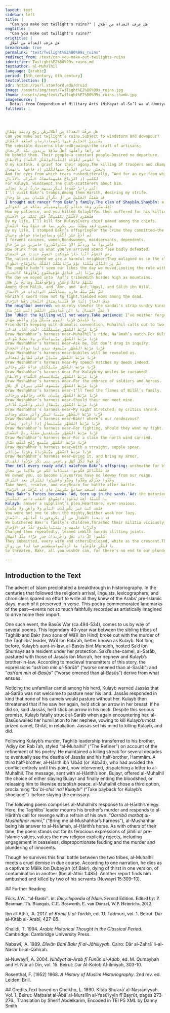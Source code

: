 ```yaml
---
layout: text
sidebar: left
title: |
  "Can you make out twilight's ruins?" | هل عرفت الغداة من أطلال
engtitle: |
  "Can you make out twilight's ruins?"
origtitle: |
  هل عرفت الغداة من أطلال
breadcrumb: true
permalink: "text/Twilight%E2%80%99s_ruins"
redirect_from: /text/can-you-make-out-twilights-ruins
identifier: Twilight%E2%80%99s_ruins.md
textauthor: al-Muhalhil
language: [arabic]
period: [5th_century, 6th_century]
textcollection: []
sdr: https://purl.stanford.edu/druid 
image: /assets/img/text/Twilight%E2%80%99s_ruins.jpg
thumb: /assets/img/text/Twilight%E2%80%99s_ruins-thumb.jpg
imagesource: |
  Detail from Compendium of Military Arts (Nihayat al-Su’l wa al-Umniya fi Ta‘allum ‘Amal al-Furusiyya) by al-Aqsara'i. Dublin, Chester Beatty Library, CBL Ar 5655
fulltext: |
  



هل عرفْتَ الغداةَ مِن أطلالرَهْنِ ريحٍ ودِيمَةٍ مِهْطالِ
Can you make out twilight’s ruins,Subject to windstorm and downpour?
يسْتبينُ الحليمُ فيها رُسُوماًدارساتٍ كصنْعَةِ العُمَّالِ
The sensible discerns blurredDrawings—the craft of artisans;
قد رآها وأهلُها أهلُ صِدْقٍلا يريدون نيَّةَ الارتحالِ
He beheld them. Their people—a constant people—Desired no departure.
يا لَقَومي لِلَوْعَةِ البَلْبالِولِقَتْلِ الكُماةِ والأبطالِ
O my kinfolk, o grief for their agony,The killing of troopers and champions.
ولِعيْنٍ تبادر الدَّمعُ منهالِكُلَيْبٍ إذ فاقها بانهمالِ
And for eyes from which tears rushedLiterally, “And for an eye from which the tear rushed.”For Kulayb, overwhelmed with downpour.
لكليبٍ إذِ الرِّياحُ عليهناسفاتُ التُّرابِ بالأذْيالِ
For Kulayb, windswept,The dust-scatterers about him.
إنَّني زائرٌ جُمُوعاً لبكْرٍبينهم حارثٌ يُريدُ نِضالي
I’ll visit Bakr’s troops,Among them Ḥārith, desiring my strife.
قد شَفَيْتُ الغَلِيلَ من آلِ بكْرٍآلِ شَيْبانَ بين عَمٍّ وخالِ
I brought out rancor from Bakr’s family,The clan of Shaybān,Shaybān: a sub-clan of the Bakr tribe.uncles in-between.
كَيْفَ صَبْري وقد قتلْتُم كليباًوشقِيتُم بِقتْله في الخوالي
How my patience, and you killed Kulayb?You then suffered for his killing.
فلَعَمْري لَأقْتُلَنَّ بكليبٍكلَّ قَيْلٍ يُسَمَّى من الأقيالِ
By my life, I’ll kill for KulaybEvery chief named among the chiefs.
ولعمري لقد وطِئْتُ بني بكرٍم بما قد جنَوْهُ وَطْءَ النِّعالِ
By my life, I stomped Bakr’s offspringFor the crime they committed—the stomp of shoelaces.
لم أدَعْ غيْرَ أَكْلُبٍ ونِساءٍوإماءٍ حواطِبٍ وعيالِ
I forwent canines, women,Bondswomen, maidservants, dependents.
فاشربوا ما وردتُّمُ الآنَ منَّاواصْدِروا خاسرين عن شرِّ حالِ
Now drink from us what you’ve arrived atAnd flee badly defeated.
زعمَ القوْمُ أنَّنا جارُ سُوءٍكذبَ القومُ عندنا في المقالِ
The nation claimed we are a harmful neighbor;They maligned us in the claim.
لَمْ يَرَ النَّاسُ مِثْلَنَا يَوْمَ سِرْنَانَسْلُبُ المُلْكَ بِالرِّمَاحِ الطِّوَالِ
The people hadn’t seen our likes the day we moved,Looting the rule with long spears;
يَوْمَ سِرْنَا إِلَى قَبَائِلِ عَوْفٍبِجُمُوعٍ زُهَاؤُوهَا كَالجِبَالِ
The day we moved into ʿAuf’s tribesWith hordes high as mountains.
بَيْنَهُمْ مَالِكٌ وَعَمْرٌو وَعَوْفٌوعُقَيْلٌ وصَالحُ بنُ هِلالِ
Among them Mālik, and ʿAmr, and ʿAuf;ʿUqayl, and Ṣāliḥ ibn Hilāl.
لمْ يَقُمْ سِيْفُ حارِثٍ بِقِتالٍأسْلَمَ الوالِداتِ في الأثقالِ
Ḥārith’s sword rose not to fight,Yielded moms among the dead.
صَدَقَ الجَارُ إنَّنا قدْ قَتَلْنابِقِبَالِ النِّعالِ رَهْطَ الرِّجالِ
The neighbor averred: we surely slewFor the sandal’s strap sundry kinsmen.
لا تَمَلَّ القِتالَ يا ابْنَ عُبادٍصَبِّرِ النَّفْسَ إنَّني غَيْرُ سالِ
Ibn ʿUbād! the killing will not weary.Take patience: I’ve neither forgotten nor calmed.
يا خَليلَيَّ قَرِّبا اليومَ مِنِّيكُلَّ وَرْدٍ وأدْهَمٍ صَهَّالِ
Friends!In keeping with dramatic convention, Muhalhil calls out to two imagined companions, as did his rival, al-Ḥārith.Draw near me this dayEvery neighing red and black.Horses, according to their coat.
قَرِّبا مَرْبَطَ المُشَهَّرِ مِنِّيلِكُلَيْبَ الَّذي أشابَ قذالي
Draw Mushahhar’s harness near—Muhalhil’s ride, Naʿāmah’s match.For Kulayb, who grayed my head.
قَرِّبا مَرْبَطَ المُشَهَّرِ مِنِّيواسألاني ولا تطِيلا سُؤالي
Draw Mushahhar’s harness near—Ask me, but don’t drag in inquiry.
قَرِّبا مَرْبَطَ المُشَهَّرِ مِنِّيسَوف تبدو لنا ذواتُ الحِجالِ
Draw Mushahhar’s harness near—Nubiles will be revealed us.
قَرِّبا مَرْبَطَ المُشَهَّرِ مِنِّيإنَّ قولي مُطابِقٌ لِفِعالي
Draw Mushahhar’s harness near—My speech matches my deeds indeed.
قَرِّبا مَرْبَطَ المُشَهَّرِ مِنِّيلِكُلَيْبٍ فداهُ عَمِّي وخالي
Draw Mushahhar’s harness near—For Kulayb—my uncles be ransomed!
قَرِّبا مَرْبَطَ المُشَهَّرِ مِنِّيلاعتناق الكُماةِ والأبطالِ
Draw Mushahhar’s harness near—For the embrace of soldiers and heroes.
قَرِّبا مَرْبَطَ المُشَهَّرِ مِنِّيسَوف أصْلي نِيرانَ آلِ بِلالِ
Draw Mushahhar’s harness near—I’ll feed the flames of Bilāl’s family.
قَرِّبا مَرْبَطَ المُشَهَّرِ مِنِّيإن تلاقت رِجالُهُم ورِجالي
Draw Mushahhar’s harness near—Should their men meet mine.
قَرِّبا مَرْبَطَ المُشَهَّرِ مِنِّيطالَ لَيلي وأقْصَرَتْ عُذَّالي
Draw Mushahhar’s harness near—My night stretched; my critics shrank.
قَرِّبا مَرْبَطَ المُشَهَّرِ مِنِّييا لبكرٍ وأين منكم وِصالي
Draw Mushahhar’s harness near—Bakr! where’s our rendezvous?
قَرِّبا مَرْبَطَ المُشَهَّرِ مِنِّيلِنضالٍ إذا أرادوا نِضالي
Draw Mushahhar’s harness near—For fighting, should they want my fight.
قَرِّبا مَرْبَطَ المُشَهَّرِ مِنِّيلقتيلٍ سَفَتْهُ ريحُ الشَّمالِ
Draw Mushahhar’s harness near—For a slain the north wind carried.
قَرِّبا مَرْبَطَ المُشَهَّرِ مِنِّيمع رُمْحٍ مُثَقَّفٍ عَسَّالِ
Draw Mushahhar’s harness near—With a straight, supple spear.
قَرِّبا مَرْبَطَ المُشَهَّرِ مِنِّيقَرِّباهُ وقَرِّبا سِرْبالي
Draw Mushahhar’s harness near—Bring it, and bring my armor,
ثُمَّ قولا لِكُلِّ كَهْلٍ وناشٍمن بني بَكْرَ جَرِّدُوا للقِتال
Then tell every ready adult maleFrom Bakr’s offspring: unsheathe for bloodshed.
قد مَلَكْناكمُ فكُونوا عَبيدًاما لكم عن مِلاكِنا مِن مَجالِ
We owned you, so become slaves!You have no leeway from our reign.
وخُذُوا حِذْرَكُم وشُدُّوا وجِدُّواواصْبِرُوا للنِّزالِ بعد النِّزالِ
Take heed, resolve, and vie;Brace for battle after battle.
فلقد أصبحت جمائعُ بكرٍمِثلَ عادٍ إذ مُزِّقَتْ في الرِّمالِ
Thus Bakr’s forces becameAs ʿĀd, torn up in the sands.ʿĀd: the notorious tribe obliterated by windstorm.
يا كُليبًا أَجِبْ لِدَعْوَةِ داعٍمُوجَعِ القَلبِ دائمِ البَلْبَالِ
Kulayb: answer a suppliant’s plea,Heartsore, ever-anxious.
فلقد كنتَ غيرَ نِكْسٍ لَدَى البَأْسِ ولا واهنٍ ولا مِكْسالِ
You were not one to shun the mighty,Neither weak nor lazy.
قد ذبحنا الأطفالَ من آلِ بكرٍوقهرنا كُماتَهُم بالنِّضالِ
We butchered Bakr’s family’s children,Thrashed their militia viciously,
وكَرَرْنا عليهم وانثنيْنابِسُيوفٍ تقُدُّ في الأوْصالِ
Charged them repeatedly, leaned inWith swords slitting joints.
أسْلَموا كلَّ ذاتِ بَعْلٍ وأُخْرىذاتَ خِدرٍ غرَّاءَ مِثْلَ الهلالِ
They submitted, every wife and othersEnclosed, white as the crescent.That is, women, screened by a green veil.
يا لَبَكْرٍ فأوْعِدُوا ما أرَدتُّمواستطعتم فما لِذا مِن زوالِ
So threaten, Bakr, all you wishOr can, for there’s no end to our plunder.

--- 
```

## Introduction to the Text 
<p dir="ltr" id="docs-internal-guid-6a8b0f2b-7fff-7c04-5329-7e71fc397ff8">The advent of Islam precipitated a breakthrough in historiography. In the centuries that followed the religion’s arrival, linguists, lexicographers, and chroniclers spared no effort to write all they knew of the Arabs’ pre-Islamic days, much of it preserved in verse. This poetry commemorated landmarks of the past—events not so much faithfully recorded as artistically imagined to drive home their import.</p> <p dir="ltr">One such event, the Basūs War (ca.494-534), comes to us by way of several poems. This legendary 40-year war between the sibling tribes of Taghlib and Bakr (two sons of Wāʾil ibn Hind) broke out with the murder of the Taghlibs’ leader, Wāʾil ibn Rabīʿah, better known as Kulayb. Not long before, Kulayb’s aunt-in-law, al-Basūs bint Munqidh, hosted Saʿd ibn Shumays as a resident under her protection. Saʿd’s she-camel, al-Sarāb, pastured with those of Jassās ibn Murrah, her nephew and Kulayb’s brother-in-law. According to medieval transmitters of this story, the expressions “<em>ashʾam min al-Sarāb</em>” (“worse omened than al-Sarāb”) and “<em>ashʾam min al-Basūs</em>” (“worse omened than al-Basūs”) derive from what ensues.</p> <p dir="ltr">Noticing the unfamiliar camel among his herd, Kulayb warned Jassās that al-Sarāb was not welcome to pasture near his land. Jassās responded in kind that none of his camels would pasture without her. Kulayb then threatened that if he saw her again, he’d stick an arrow in her breast. If he did so, said Jassās, he’d stick an arrow in his neck. Despite this serious promise, Kulayb fatally struck al-Sarāb when again encountering her. al-Basūs wailed her humiliation to her nephew, vowing to kill Kulayb’s most prized camel, Ghilāl, in retaliation. Jassās set his mind to killing Kulayb, and did.</p> <p dir="ltr">Following Kulayb’s murder, Taghlib leadership transferred to his brother, ʿAdiyy ibn Rab īʿah, styled “al-Muhalhil” (“The Refiner”) on account of the refinement of his poetry. He maintained a killing streak for several decades to eventually see the deaths of Jassās and his half-brother, Hammām. A third half-brother, al-Ḥārith ibn ʿUbād (or ʿAbbād), who had avoided the conflict entirely until this point, now intervened, dispatching a letter to al-Muhalhil. The message, sent with al-Ḥārith’s son, Bujayr, offered al-Muhalhil the choice of either slaying Bujayr and finally ending the bloodshed, or releasing him to likewise establish peace. al-Muhalhil chose a third option, proclaiming “<em>buʾ bi-shisʿ naʿl Kulayb!</em>” (“Take payback for Kulayb’s shoelace!”)  before slaying the emissary.</p> <p dir="ltr">The following poem comprises al-Muhalhil’s response to al-Ḥārith’s elegy. Here, the Taghlibs’ leader mourns his brother’s murder and responds to al-Ḥārith’s call for revenge with a refrain of his own: “<em>Qarribā marbaṭ al-Mushahhar minnī</em>,” (“Bring me al-Mushahhar’s harness”), al-Mushahhar being his answer to al-Naʿāmah, al-Ḥārith’s horse. As with others of their time, the poem stands out for its ferocious expressions of jāhilī or pre-Islamic values, values the new religion explicitly rejects, including engagement in ceaseless, disproportionate feuding and the murder and plundering of innocents.</p> <p dir="ltr">Though he survives this final battle between the two tribes, al-Muhalhil meets a cruel demise in due course. According to one narration, he dies as a captive to Mālik ibn Ḍubayʿah (of Bakr), dying of thirst in one version, of contamination in another (Ibn al-Athīr 1:485). Another report finds him ambushed and killed by two of his servants (Nuwayrī 15:309–10).</p>
## Further Reading 
<p><span style="font-size:15px;color:#000000;font-weight:normal;text-decoration:none;font-family:'docs-Calibri';font-style:normal;text-decoration-skip-ink:none;">Fück, J.W., “al-Basūs”, in:<em> Encyclopaedia of Islam</em>, Second Edition, Edited by: P. Bearman, Th. Bianquis, C.E. Bosworth, E. van Donzel, W.P. Heinrichs, 2012.</span></p> <p>Ibn al-Athīr, ʿA. 2017.<em> al-Kāmil fī al-Tārīkh</em>, ed. ʿU. Tadmurī, vol. 1. Beirut: Dār al-Kitāb al-ʿArabī, 427-85.</p> <p>Khalidi, T. 1994. <em>Arabic Historical Thought in the Classical Period</em>. Cambridge: Cambridge University Press.</p> <p>Nabawī, ʿA. 1989. <em>Dīwān Banī Bakr fī al-Jāhiliyyah.</em> Cairo: Dār al-Zahrāʾ li-al-Nashr bi-al-Qāhirah.</p> <p>al-Nuwayrī, A. 2004. <em>Nihāyat al-Arab fī Funūn al-Adab</em>, ed. M. Qumayḥah and Ḥ. Nūr al-Dīn, vol. 15. Beirut: Dar Al-Kotob Al-ilmiyah, 303-10.</p> <p>Rosenthal, F. [1952] 1968. <em>A History of Muslim Historiography</em>. 2nd rev. ed. Leiden: Brill.</p>
## Credits
Text based on Cheikho, L. 1890. Kitāb Shuʿarāʾ al-Naṣrāniyyah. Vol. 1. Beirut: Maṭbaʿat al-Ābāʾ al-Mursilīn al-Yasūʿiyyīn fī Bayrūt, pages 273-276., Translation by Sherif Abdelkarim, Encoded in TEI P5 XML by Danny Smith
